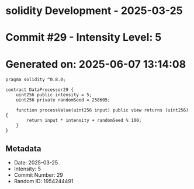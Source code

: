 ﻿# solidity Development - 2025-03-25
# Commit #29 - Intensity Level: 5
# Generated on: 2025-06-07 13:14:08
```solidity
pragma solidity ^0.8.0;

contract DataProcessor29 {
    uint256 public intensity = 5;
    uint256 private randomSeed = 258605;

    function processValue(uint256 input) public view returns (uint256) {
        return input * intensity + randomSeed % 100;
    }
}
```
## Metadata
- Date: 2025-03-25
- Intensity: 5
- Commit Number: 29
- Random ID: 1954244491
